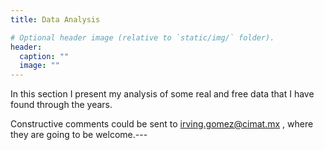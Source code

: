 ```yaml
---
title: Data Analysis

# Optional header image (relative to `static/img/` folder).
header:
  caption: ""
  image: ""
---
```


In this section I present my analysis of some real and free data that I have found through the years.

Constructive comments could be sent to <a href='mailto:irving.gomez@cimat.mx'> irving.gomez@cimat.mx </a>, where they are going to be welcome.---


